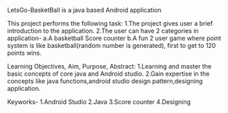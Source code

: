LetsGo-BasketBall is a java based Android application

This project performs the following task:
1.The project gives user a brief introduction to the application.
2.The user can have 2 categories in application-
  a.A basketball Score counter
  b.A fun 2 user game where point system is like basketball(random number is generated), first to get to 120 points wins.
  
  Learning Objectives, Aim, Purpose, Abstract:
  1.Learning and master the basic concepts of core java and Android studio.
  2.Gain expertise in the concepts like java functions,android studio design pattern,designing application.
  
  Keyworks-
  1.Android Studio
  2.Java
  3.Score counter
  4.Designing
  
